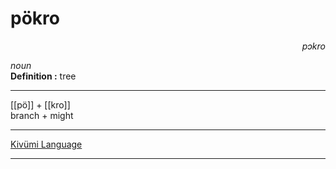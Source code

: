 
# pökro

<div align="right"><i>pɔkro</i></div>

*noun*  
**Definition :** tree  

---

[[pö]] + [[kro]]  
branch + might  

---

[Kivümi Language](../README.md)

---
